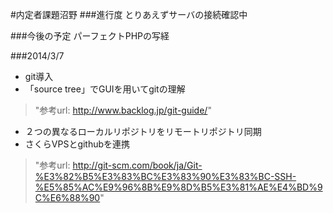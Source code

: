 #内定者課題沼野
###進行度
とりあえずサーバの接続確認中

###今後の予定
パーフェクトPHPの写経

###2014/3/7
* git導入  
* 「source tree」でGUIを用いてgitの理解  
> "参考url: <http://www.backlog.jp/git-guide/>"  
* ２つの異なるローカルリポジトリをリモートリポジトリ同期  
* さくらVPSとgithubを連携  
>"参考url: <http://git-scm.com/book/ja/Git-%E3%82%B5%E3%83%BC%E3%83%90%E3%83%BC-SSH-%E5%85%AC%E9%96%8B%E9%8D%B5%E3%81%AE%E4%BD%9C%E6%88%90>"
